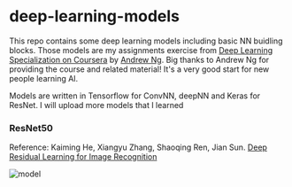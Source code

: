 # deep-learning-models
This repo contains some deep learning models including basic NN buidling blocks. 
Those models are my assignments exercise from [Deep Learning Specialization on Coursera](https://www.coursera.org/specializations/deep-learning) by [Andrew Ng](http://www.andrewng.org/).
Big thanks to Andrew Ng for providing the course and related material! It's a very good start for new people learning AI.

Models are written in Tensorflow for ConvNN, deepNN and Keras for ResNet. 
I will upload more models that I learned

### ResNet50
Reference: Kaiming He, Xiangyu Zhang, Shaoqing Ren, Jian Sun. [Deep Residual Learning for Image Recognition](https://arxiv.org/abs/1512.03385)

![model](https://user-images.githubusercontent.com/40868950/42415821-0882583a-822b-11e8-9f0e-b2c1c5c02089.png)
